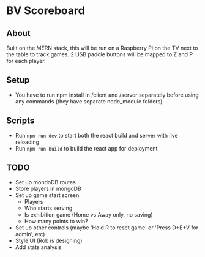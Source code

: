 # BV Scoreboard
## About
Built on the MERN stack, this will be run on a Raspberry Pi on the TV next to the table to track games. 2 USB paddle buttons will be mapped to Z and P for each player.

## Setup
- You have to run npm install in /client and /server separately before using any commands (they have separate node_module folders)

## Scripts
- Run `npm run dev` to start both the react build and server with live reloading
- Run `npm run build` to build the react app for deployment

## TODO
- Set up mondoDB routes
- Store players in mongoDB
- Set up game start screen
	- Players
	- Who starts serving
	- Is exhibition game (Home vs Away only, no saving)
	- How many points to win?
- Set up other controls (maybe 'Hold R to reset game' or 'Press D+E+V for admin', etc)
- Style UI (Rob is designing)
- Add stats analysis